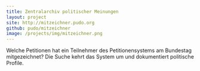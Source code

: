 ```yaml
---
title: Zentralarchiv politischer Meinungen
layout: project
site: http://mitzeichner.pudo.org
github: pudo/mitzeichner
image: /projects/img/mitzeichner.png
---
```


Welche Petitionen hat ein Teilnehmer des Petitionensystems am 
Bundestag mitgezeichnet? Die Suche kehrt das System um und 
dokumentiert politische Profile.
